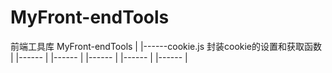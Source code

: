 # MyFront-endTools
前端工具库
MyFront-endTools
|
|------cookie.js	封装cookie的设置和获取函数
|
|------
|
|------
|
|------
|
|------
|
|------
|